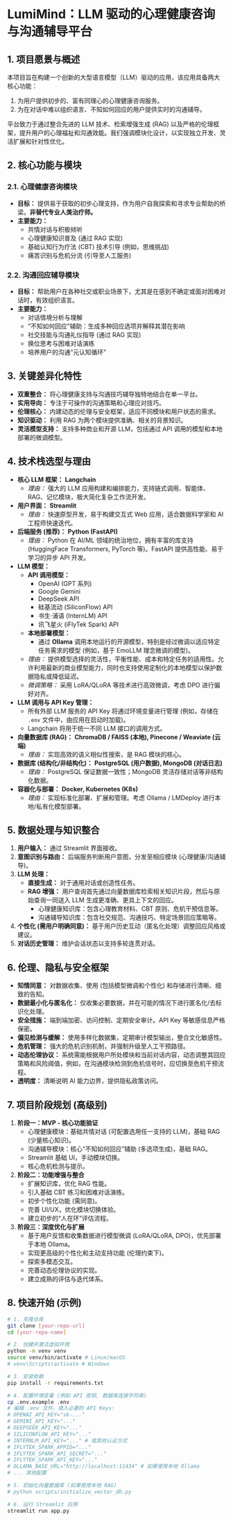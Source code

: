 # LumiMind：LLM 驱动的心理健康咨询与沟通辅导平台
## 1. 项目愿景与概述

本项目旨在构建一个创新的大型语言模型（LLM）驱动的应用，该应用具备两大核心功能：
1.  为用户提供初步的、富有同理心的心理健康咨询服务。
2.  为在对话中难以组织语言、不知如何回应的用户提供实时的沟通辅导。

平台致力于通过整合先进的 LLM 技术、检索增强生成 (RAG) 以及严格的伦理框架，提升用户的心理福祉和沟通效能。我们强调模块化设计，以实现独立开发、灵活扩展和针对性优化。

## 2. 核心功能与模块

### 2.1. 心理健康咨询模块
* **目标：** 提供易于获取的初步心理支持，作为用户自我探索和寻求专业帮助的桥梁。**非替代专业人类治疗师。**
* **主要能力：**
    * 共情对话与积极倾听
    * 心理健康知识普及 (通过 RAG 实现)
    * 基础认知行为疗法 (CBT) 技术引导 (例如，思维挑战)
    * 痛苦识别与危机分流 (引导至人工服务)

### 2.2. 沟通回应辅导模块
* **目标：** 帮助用户在各种社交或职业场景下，尤其是在感到不确定或面对困难对话时，有效组织语言。
* **主要能力：**
    * 对话情境分析与理解
    * “不知如何回应”辅助：生成多种回应选项并解释其潜在影响
    * 社交技能与沟通礼仪指导 (通过 RAG 实现)
    * 换位思考与困难对话演练
    * 培养用户的沟通“元认知循环”

## 3. 关键差异化特性

* **双重整合：** 将心理健康支持与沟通技巧辅导独特地结合在单一平台。
* **实用导向：** 专注于可操作的沟通策略和心理应对技巧。
* **伦理核心：** 内建动态的伦理与安全框架，适应不同模块和用户状态的需求。
* **知识驱动：** 利用 RAG 为两个模块提供准确、相关的背景知识。
* **灵活模型支持：** 支持多种商业和开源 LLM，包括通过 API 调用的模型和本地部署的微调模型。

## 4. 技术栈选型与理由

* **核心 LLM 框架：** **Langchain**
    * *理由：* 强大的 LLM 应用构建和编排能力，支持链式调用、智能体、RAG、记忆模块，极大简化复杂工作流开发。
* **用户界面：** **Streamlit**
    * *理由：* 快速原型开发，易于构建交互式 Web 应用，适合数据科学家和 AI 工程师快速迭代。
* **后端服务 (推荐)：** **Python (FastAPI)**
    * *理由：* Python 在 AI/ML 领域的统治地位，拥有丰富的库支持 (HuggingFace Transformers, PyTorch 等)。FastAPI 提供高性能、易于学习的异步 API 开发。
* **LLM 模型：**
    * **API 调用模型：**
        * OpenAI (GPT 系列)
        * Google Gemini
        * DeepSeek API
        * 硅基流动 (SiliconFlow) API
        * 书生·浦语 (InternLM) API
        * 讯飞星火 (iFlyTek Spark) API
    * **本地部署模型：**
        * 通过 **Ollama** 调用本地运行的开源模型，特别是经过微调以适应特定任务需求的模型 (例如，基于 EmoLLM 理念微调的模型)。
    * *理由：* 提供模型选择的灵活性，平衡性能、成本和特定任务的适用性。允许利用最新的商业模型能力，同时也支持使用定制化的本地模型以保护数据隐私或降低延迟。
    * *微调策略：* 采用 LoRA/QLoRA 等技术进行高效微调，考虑 DPO 进行偏好对齐。
* **LLM 调用与 API Key 管理：**
    * 所有外部 LLM 服务的 API Key 将通过环境变量进行管理 (例如，存储在 `.env` 文件中，由应用在启动时加载)。
    * Langchain 将用于统一不同 LLM 接口的调用方式。
* **向量数据库 (RAG)：** **ChromaDB / FAISS (本地), Pinecone / Weaviate (云端)**
    * *理由：* 实现高效的语义相似性搜索，是 RAG 模块的核心。
* **数据库 (结构化/非结构化)：** **PostgreSQL (用户数据), MongoDB (对话日志)**
    * *理由：* PostgreSQL 保证数据一致性；MongoDB 灵活存储对话等非结构化数据。
* **容器化与部署：** **Docker, Kubernetes (K8s)**
    * *理由：* 实现标准化部署、扩展和管理。考虑 Ollama / LMDeploy 进行本地/私有化模型部署。

## 5. 数据处理与知识整合

1.  **用户输入：** 通过 Streamlit 界面接收。
2.  **意图识别与路由：** 后端服务判断用户意图，分发至相应模块 (心理健康/沟通辅导)。
3.  **LLM 处理：**
    * **直接生成：** 对于通用对话或创造性任务。
    * **RAG 增强：** 用户查询首先通过向量数据库检索相关知识片段，然后与原始查询一同送入 LLM 生成更准确、更具上下文的回应。
        * 心理健康知识库：包含心理教育材料、CBT 原则、危机干预信息等。
        * 沟通辅导知识库：包含社交规范、沟通技巧、特定场景回应策略等。
4.  **个性化 (需用户明确同意)：** 基于用户历史互动（匿名化处理）调整回应风格或建议。
5.  **对话历史管理：** 维护会话状态以支持多轮连贯对话。

## 6. 伦理、隐私与安全框架

* **知情同意：** 对数据收集、使用 (包括模型微调和个性化) 和存储进行清晰、细致的告知。
* **数据最小化与匿名化：** 仅收集必要数据，并在可能的情况下进行匿名化/去标识化处理。
* **安全措施：** 端到端加密、访问控制、定期安全审计。API Key 等敏感信息严格保密。
* **偏见检测与缓解：** 使用多样化数据集，定期审计模型输出，整合文化敏感性。
* **危机管理：** 强大的危机识别机制，并强制升级至人工干预路径。
* **动态伦理协议：** 系统需能根据用户所处模块和当前对话内容，动态调整其回应策略和风险阈值，例如，在沟通模块检测到危机信号时，应切换至危机干预流程。
* **透明度：** 清晰说明 AI 能力边界，提供隐私政策访问。

## 7. 项目阶段规划 (高级别)

1.  **阶段一：MVP - 核心功能验证**
    * 心理健康模块：基础共情对话 (可配置选用任一支持的 LLM)，基础 RAG (少量核心知识)。
    * 沟通辅导模块：核心“不知如何回应”辅助 (多选项生成)，基础 RAG。
    * Streamlit 基础 UI，手动模块切换。
    * 核心危机检测与提示。
2.  **阶段二：功能增强与整合**
    * 扩展知识库，优化 RAG 性能。
    * 引入基础 CBT 练习和困难对话演练。
    * 初步个性化功能 (需同意)。
    * 完善 UI/UX，优化模块切换体验。
    * 建立初步的“人在环”评估流程。
3.  **阶段三：深度优化与扩展**
    * 基于用户反馈和收集数据进行模型微调 (LoRA/QLoRA, DPO)，优先部署于本地 Ollama。
    * 实现更高级的个性化和主动支持功能 (伦理约束下)。
    * 探索多模态交互。
    * 完善动态伦理协议的实现。
    * 建立成熟的评估与迭代体系。

## 8. 快速开始 (示例)

```bash
# 1. 克隆仓库
git clone [your-repo-url]
cd [your-repo-name]

# 2. 创建并激活虚拟环境
python -m venv venv
source venv/bin/activate # Linux/macOS
# venv\Scripts\activate # Windows

# 3. 安装依赖
pip install -r requirements.txt

# 4. 配置环境变量 (例如 API 密钥, 数据库连接字符串)
cp .env.example .env
# 编辑 .env 文件，填入必要的 API Keys:
# OPENAI_API_KEY="sk-..."
# GEMINI_API_KEY="..."
# DEEPSEEK_API_KEY="..."
# SILICONFLOW_API_KEY="..."
# INTERNLM_API_KEY="..." # 或其他认证方式
# IFLYTEK_SPARK_APPID="..."
# IFLYTEK_SPARK_API_SECRET="..."
# IFLYTEK_SPARK_API_KEY="..."
# OLLAMA_BASE_URL="http://localhost:11434" # 如果使用本地 Ollama
# ... 其他配置

# 5. 初始化向量数据库 (如果使用本地 RAG)
# python scripts/initialize_vector_db.py

# 6. 运行 Streamlit 应用
streamlit run app.py
